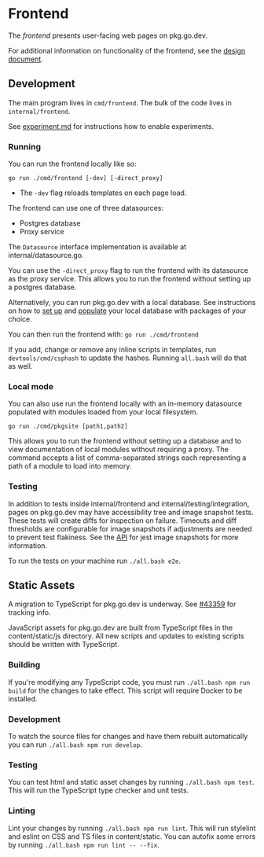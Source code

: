 # Frontend

The _frontend_ presents user-facing web pages on pkg.go.dev.

For additional information on functionality of the frontend, see the
[design document](design.md).

## Development

The main program lives in `cmd/frontend`. The bulk of the code lives in
`internal/frontend`.

See [experiment.md](experiment.md) for instructions how to enable experiments.

### Running

You can run the frontend locally like so:

    go run ./cmd/frontend [-dev] [-direct_proxy]

- The `-dev` flag reloads templates on each page load.

The frontend can use one of three datasources:

- Postgres database
- Proxy service

The `Datasource` interface implementation is available at internal/datasource.go.

You can use the `-direct_proxy` flag to run the frontend with its datasource as
the proxy service. This allows you to run the frontend without setting up a
postgres database.

Alternatively, you can run pkg.go.dev with a local database. See instructions
on how to [set up](postgres.md) and
[populate](worker.md#populating-data-locally-using-the-worker)
your local database with packages of your choice.

You can then run the frontend with: `go run ./cmd/frontend`

If you add, change or remove any inline scripts in templates, run
`devtools/cmd/csphash` to update the hashes. Running `all.bash`
will do that as well.

### Local mode

You can also use run the frontend locally with an in-memory datasource
populated with modules loaded from your local filesystem.

    go run ./cmd/pkgsite [path1,path2]

This allows you to run the frontend without setting up a database and to view
documentation of local modules without requiring a proxy. The command accepts a
list of comma-separated strings each representing a path of a module to load
into memory.

### Testing

In addition to tests inside internal/frontend and internal/testing/integration,
pages on pkg.go.dev may have accessibility tree and image snapshot tests. These
tests will create diffs for inspection on failure. Timeouts and diff thresholds
are configurable for image snapshots if adjustments are needed to prevent test
flakiness. See the
[API](https://github.com/americanexpress/jest-image-snapshot#%EF%B8%8F-api) for
jest image snapshots for more information.

To run the tests on your machine run `./all.bash e2e`.

## Static Assets

A migration to TypeScript for pkg.go.dev is underway. See
[#43359](https://github.com/golang/go/issues/43359) for tracking info.

JavaScript assets for pkg.go.dev are built from TypeScript files in the
content/static/js directory. All new scripts and updates to existing
scripts should be written with TypeScript.

### Building

If you're modifying any TypeScript code, you must run
`./all.bash npm run build` for the changes to take effect. This script will
require Docker to be installed.

### Development

To watch the source files for changes and have them rebuilt automatically
you can run `./all.bash npm run develop`.

### Testing

You can test html and static asset changes by running `./all.bash npm test`.
This will run the TypeScript type checker and unit tests.

### Linting

Lint your changes by running `./all.bash npm run lint`. This will run stylelint
and eslint on CSS and TS files in content/static. You can autofix some errors by
running `./all.bash npm run lint -- --fix`.
